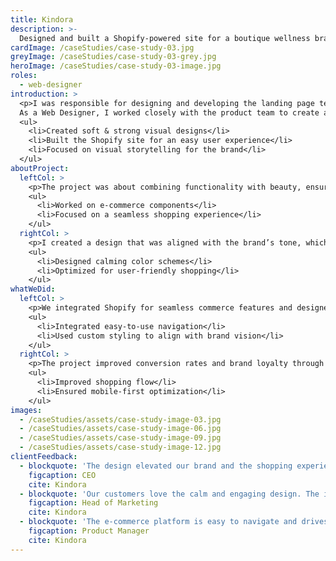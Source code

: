 ```yaml
---
title: Kindora
description: >-
  Designed and built a Shopify-powered site for a boutique wellness brand, focusing on soft & strong visuals.
cardImage: /caseStudies/case-study-03.jpg
greyImage: /caseStudies/case-study-03-grey.jpg
heroImage: /caseStudies/case-study-03-image.jpg
roles:
  - web-designer
introduction: >
  <p>I was responsible for designing and developing the landing page template for Kindora, a boutique wellness brand.
  As a Web Designer, I worked closely with the product team to create a visually appealing and responsive template.</p>
  <ul>
    <li>Created soft & strong visual designs</li>
    <li>Built the Shopify site for an easy user experience</li>
    <li>Focused on visual storytelling for the brand</li>
  </ul>
aboutProject:
  leftCol: >
    <p>The project was about combining functionality with beauty, ensuring the site was both intuitive and aesthetically pleasing.</p>
    <ul>
      <li>Worked on e-commerce components</li>
      <li>Focused on a seamless shopping experience</li>
    </ul>
  rightCol: >
    <p>I created a design that was aligned with the brand’s tone, which helped convey wellness and tranquility.</p>
    <ul>
      <li>Designed calming color schemes</li>
      <li>Optimized for user-friendly shopping</li>
    </ul>
whatWeDid:
  leftCol: >
    <p>We integrated Shopify for seamless commerce features and designed components that reflected the brand's identity.</p>
    <ul>
      <li>Integrated easy-to-use navigation</li>
      <li>Used custom styling to align with brand vision</li>
    </ul>
  rightCol: >
    <p>The project improved conversion rates and brand loyalty through thoughtful design and responsive layouts.</p>
    <ul>
      <li>Improved shopping flow</li>
      <li>Ensured mobile-first optimization</li>
    </ul>
images:
  - /caseStudies/assets/case-study-image-03.jpg
  - /caseStudies/assets/case-study-image-06.jpg
  - /caseStudies/assets/case-study-image-09.jpg
  - /caseStudies/assets/case-study-image-12.jpg
clientFeedback:
  - blockquote: 'The design elevated our brand and the shopping experience was seamless. It helped us build trust with customers and increased overall engagement and repeat visits.'
    figcaption: CEO
    cite: Kindora
  - blockquote: 'Our customers love the calm and engaging design. The intuitive layout and soothing colors create a pleasant shopping environment that keeps them coming back.'
    figcaption: Head of Marketing
    cite: Kindora
  - blockquote: 'The e-commerce platform is easy to navigate and drives sales. Streamlined checkout and clear product displays have significantly boosted our conversion rates.'
    figcaption: Product Manager
    cite: Kindora
---
```

